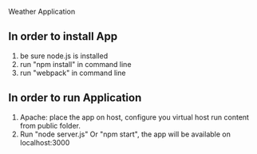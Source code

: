 Weather Application

In order to install App
--------------------------------------
1. be sure node.js is installed
2. run "npm install" in command line
3. run "webpack"  in command line

In order to run Application
--------------------------------------
1. Apache: place the app on host, configure you virtual host
run content from public folder.
2. Run "node server.js" Or "npm start", the app will be available on localhost:3000

